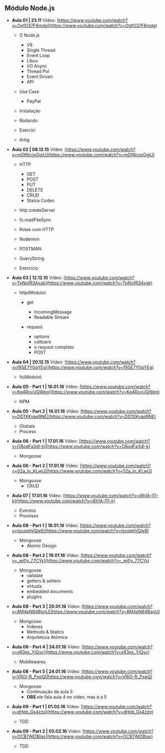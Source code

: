 ##  Módulo Node.js

- **Aula 01 | 23.11** Vídeo: [https://www.youtube.com/watch?v=OgfO37F6mdg](https://www.youtube.com/watch?v=OgfO37F6mdg)
  * O Node.js
    - V8
    - Single Thread
    - Event Loop
    - Libuv
    - I/O Async
    - Thread Pol
    - Event Driven
    - API

  * Use Case
    - PayPal

  * Instalação
  * Rodando
  * Exercíci
  * Artig

- **Aula 02 | 08.12.15** Vídeo: [https://www.youtube.com/watch?v=mDtNcosGgiU](https://www.youtube.com/watch?v=mDtNcosGgiU)
  * HTTP
    - GET
    - POST
    - PUT
    - DELETE
    - CRUD
    - Status Codes

  * http.createServer
  * fs.readFileSync
  * Rotas com HTTP
  * Nodemon
  * POSTMAN
  * QueryString
  * Exercício

- **Aula 03 | 12.12.15** Vídeo: [https://www.youtube.com/watch?v=TpNofR3Axsk](https://www.youtube.com/watch?v=TpNofR3Axsk)
  * http(Módulo)
    - get
      + IncomingMessage
      + Readable Stream

    - request
      + options
      + callback
      + o request completo
      + POST

- **Aula 04 | 20.12.15** Vídeo: [https://www.youtube.com/watch?v=f9SE7Y0qYEg](https://www.youtube.com/watch?v=f9SE7Y0qYEg)
  * fs(Módulo)

- **Aula 05 - Part 1 | 16.01.16** Vídeo: [https://www.youtube.com/watch?v=Kg4RovUQWeg](https://www.youtube.com/watch?v=Kg4RovUQWeg)
  * NPM

- **Aula 05 - Part 2 | 16.01.16** Vídeo: [https://www.youtube.com/watch?v=DD1XKyaq9NE](https://www.youtube.com/watch?v=DD1XKyaq9NE)
  * Globals
  * Process

- **Aula 06 - Part 1 | 17.01.16** Vídeo: [https://www.youtube.com/watch?v=O8odFa3dl-k](https://www.youtube.com/watch?v=O8odFa3dl-k)
  * Mongoose

- **Aula 06 - Part 2 | 17.01.16** Vídeo: [https://www.youtube.com/watch?v=02a_lo_KLwU](https://www.youtube.com/watch?v=02a_lo_KLwU)
  * Mongoose
    - CRUD

- **Aula 07 | 17.01.16** Vídeo: [https://www.youtube.com/watch?v=i6h1A-l11-k](https://www.youtube.com/watch?v=i6h1A-l11-k)
  * Eventos
  * Promises  

- **Aula 08 - Part 1 | 18.01.16** Vídeo: [https://www.youtube.com/watch?v=tscqqhVQje8](https://www.youtube.com/watch?v=tscqqhVQje8)
  * Mongoose
    - Atomic Design

- **Aula 08 - Part 2 | 19.01.16** Vídeo: [https://www.youtube.com/watch?v=_wj0y_77CYs](https://www.youtube.com/watch?v=_wj0y_77CYs)
  * Mongoose
    - validate
    - getters & setters
    - virtuals
    - embedded documents
    - plugins

- **Aula 08 - Part 3 | 20.01.16** Vídeo: [https://www.youtube.com/watch?v=8M4pN64BsnU](https://www.youtube.com/watch?v=8M4pN64BsnU)
  * Mongoose
    - Indexes
    - Methods & Statics
    - Arquitetura Atômica

- **Aula 08 - Part 4 | 24.01.16** Vídeo: [https://www.youtube.com/watch?v=xR3ex_YjQyc](https://www.youtube.com/watch?v=xR3ex_YjQyc)
  * Middlewares

- **Aula 08 - Part 5 | 24.01.16** Vídeo: [https://www.youtube.com/watch?v=VRGI-R_PxpQ](https://www.youtube.com/watch?v=VRGI-R_PxpQ)
  * Mongoose
    - Continuação da aula 3
    - **OBS** ele fala aula 4 no video, mas é a 5

- **Aula 09 - Part 1 | 01.02.16** Vídeo: [https://www.youtube.com/watch?v=dHeb_Gs4zzo](https://www.youtube.com/watch?v=dHeb_Gs4zzo)
  * TDD

- **Aula 09 - Part 2 | 05.02.16** Vídeo: [https://www.youtube.com/watch?v=OCB7jMZBIas](https://www.youtube.com/watch?v=OCB7jMZBIas)
  * TDD
